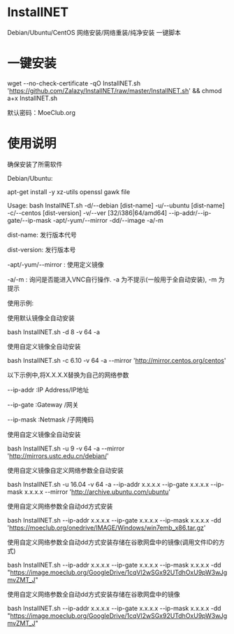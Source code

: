 # InstallNET
Debian/Ubuntu/CentOS 网络安装/网络重装/纯净安装 一键脚本

# 一键安装
wget --no-check-certificate -qO InstallNET.sh 'https://github.com/Zalazy/InstallNET/raw/master/InstallNET.sh' && chmod a+x InstallNET.sh

默认密码：MoeClub.org

# 使用说明
确保安装了所需软件

Debian/Ubuntu:

apt-get install -y xz-utils openssl gawk file

Usage:
        bash InstallNET.sh      -d/--debian [dist-name]
                                -u/--ubuntu [dist-name]
                                -c/--centos [dist-version]
                                -v/--ver [32/i386|64/amd64]
                                --ip-addr/--ip-gate/--ip-mask
                                -apt/-yum/--mirror
                                -dd/--image
                                -a/-m

dist-name: 发行版本代号

dist-version: 发行版本号

-apt/-yum/--mirror : 使用定义镜像

-a/-m : 询问是否能进入VNC自行操作. -a 为不提示(一般用于全自动安装), -m 为提示

使用示例:

使用默认镜像全自动安装

bash InstallNET.sh -d 8 -v 64 -a

使用自定义镜像全自动安装

bash InstallNET.sh -c 6.10 -v 64 -a --mirror 'http://mirror.centos.org/centos'

以下示例中,将X.X.X.X替换为自己的网络参数

--ip-addr :IP Address/IP地址

--ip-gate :Gateway   /网关

--ip-mask :Netmask   /子网掩码

使用自定义镜像全自动安装

bash InstallNET.sh -u 9 -v 64 -a --mirror 'http://mirrors.ustc.edu.cn/debian/'

使用自定义镜像自定义网络参数全自动安装

bash InstallNET.sh -u 16.04 -v 64 -a --ip-addr x.x.x.x --ip-gate x.x.x.x --ip-mask x.x.x.x --mirror 'http://archive.ubuntu.com/ubuntu'

使用自定义网络参数全自动dd方式安装

bash InstallNET.sh --ip-addr x.x.x.x --ip-gate x.x.x.x --ip-mask x.x.x.x -dd 'https://moeclub.org/onedrive/IMAGE/Windows/win7emb_x86.tar.gz'

使用自定义网络参数全自动dd方式安装存储在谷歌网盘中的镜像(调用文件ID的方式)

bash InstallNET.sh --ip-addr x.x.x.x --ip-gate x.x.x.x --ip-mask x.x.x.x -dd "https://image.moeclub.org/GoogleDrive/1cqVl2wSGx92UTdhOxU9pW3wJgmvZMT_J"

使用自定义网络参数全自动dd方式安装存储在谷歌网盘中的镜像

bash InstallNET.sh --ip-addr x.x.x.x --ip-gate x.x.x.x --ip-mask x.x.x.x -dd "https://image.moeclub.org/GoogleDrive/1cqVl2wSGx92UTdhOxU9pW3wJgmvZMT_J"
